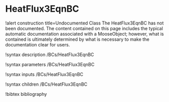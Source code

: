 <!-- MOOSE Documentation Stub: Remove this when content is added. -->

# HeatFlux3EqnBC

!alert construction title=Undocumented Class
The HeatFlux3EqnBC has not been documented. The content contained on this page includes the
typical automatic documentation associated with a MooseObject; however, what is contained is
ultimately determined by what is necessary to make the documentation clear for users.

!syntax description /BCs/HeatFlux3EqnBC

!syntax parameters /BCs/HeatFlux3EqnBC

!syntax inputs /BCs/HeatFlux3EqnBC

!syntax children /BCs/HeatFlux3EqnBC

!bibtex bibliography
